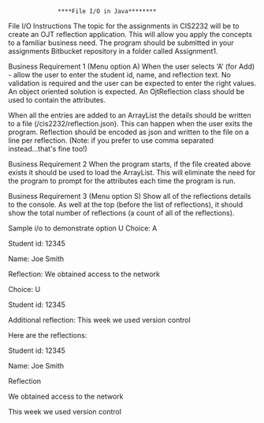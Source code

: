                   ****File I/O in Java******** 
				  
				  
 
File I/O
Instructions
The topic for the assignments in CIS2232 will be to create an OJT reflection application.  This will allow you apply the concepts to a familiar business need.  The program should be submitted in your assignments Bitbucket repository in a folder called Assignment1.

Business Requirement 1 (Menu option A)
When the user selects ‘A’ (for Add) - allow the user to enter the student id, name, and reflection text.  No validation is required and the user can be expected to enter the right values.  An object oriented solution is expected.  An OjtReflection class should be used to contain the attributes.

When all the entries are added to an ArrayList<OjtReflection> the details should be written to a file (/cis2232/reflection.json).  This can happen when the user exits the program.  Reflection should be encoded as json and written to the file on a line per reflection.  (Note:  if you prefer to use comma separated instead...that's fine too!)

Business Requirement 2
When the program starts, if the file created above exists it should be used to load the ArrayList<OjtReflection>.  This will eliminate the need for the program to prompt for the attributes each time the program is run.  

Business Requirement 3 (Menu option S)
Show all of the reflections details to the console.  As well at the top (before the list of reflections), it should show the total number of reflections (a count of all of the reflections). 



Sample i/o to demonstrate option U
Choice: A

Student id: 12345

Name: Joe Smith

Reflection:  We obtained access to the network

Choice: U 

Student id:  12345

Additional reflection:  This week we used version control

Here are the reflections:

Student id: 12345

Name: Joe Smith

Reflection

We obtained access to the network

This week we used version control